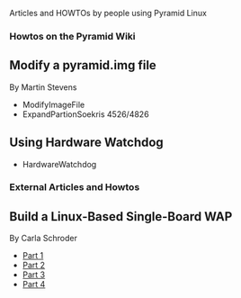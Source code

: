 Articles and HOWTOs by people using Pyramid Linux

### Howtos on the Pyramid Wiki ###

## Modify a pyramid.img file ##

By Martin Stevens

  * ModifyImageFile
  * ExpandPartionSoekris 4526/4826

## Using Hardware Watchdog ##

  * HardwareWatchdog

### External Articles and Howtos ###

## Build a Linux-Based Single-Board WAP ##

By Carla Schroder


  * [Part 1](http://www.enterprisenetworkingplanet.com/nethub/article.php/3626301)
  * [Part 2](http://www.enterprisenetworkingplanet.com/nethub/article.php/3627861)
  * [Part 3](http://www.enterprisenetworkingplanet.com/nethub/article.php/3629216)
  * [Part 4](http://www.enterprisenetworkingplanet.com/nethub/article.php/3631896)
